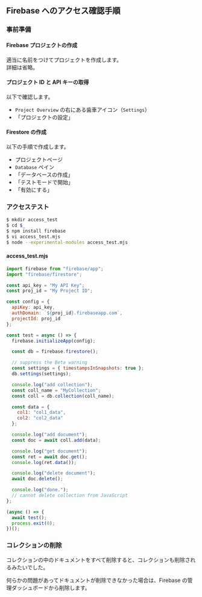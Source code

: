 ## Firebase へのアクセス確認手順

### 事前準備

#### Firebase プロジェクトの作成

適当に名前をつけてプロジェクトを作成します。  
詳細は省略。

#### プロジェクト ID と API キーの取得

以下で確認します。

- `Project Overview` の右にある歯車アイコン（`Settings`）
- 「プロジェクトの設定」

#### Firestore の作成

以下の手順で作成します。

- プロジェクトページ
- `Database` ペイン
- 「データベースの作成」
- 「テストモードで開始」
- 「有効にする」

### アクセステスト

````sh
$ mkdir access_test
$ cd $_
$ npm install firebase
$ vi access_test.mjs
$ node --experimental-modules access_test.mjs
````

#### access_test.mjs

````javascript
import firebase from "firebase/app";
import "firebase/firestore";

const api_key = "My API Key";
const proj_id = "My Project ID";

const config = {
  apiKey: api_key,
  authDomain: `${proj_id}.firebaseapp.com`,
  projectId: proj_id
};

const test = async () => {
  firebase.initializeApp(config);

  const db = firebase.firestore();

  // suppress the Beta warning
  const settings = { timestampsInSnapshots: true };
  db.settings(settings);

  console.log("add collection");
  const coll_name = "MyCollection";
  const coll = db.collection(coll_name);

  const data = {
    col1: "col1_data",
    col2: "col2_data"
  };

  console.log("add document");
  const doc = await coll.add(data);

  console.log("get document");
  const ret = await doc.get();
  console.log(ret.data());

  console.log("delete document");
  await doc.delete();

  console.log("done.");
  // cannot delete collection from JavaScript
};

(async () => {
  await test();
  process.exit(0);
})();
````

### コレクションの削除

コレクションの中のドキュメントをすべて削除すると、コレクションも削除されるみたいでした。  

何らかの問題があってドキュメントが削除できなかった場合は、Firebase の管理ダッシュボードから削除します。
